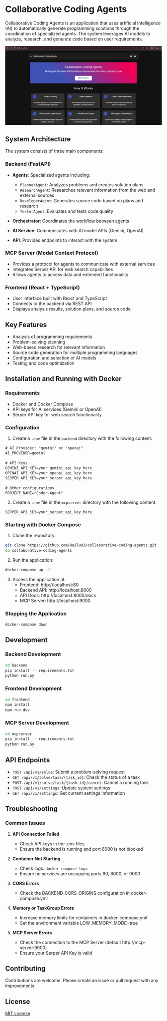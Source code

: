 # Collaborative Coding Agents

Collaborative Coding Agents is an application that uses artificial intelligence (AI) to automatically generate programming solutions through the coordination of specialized agents. The system leverages AI models to analyze, research, and generate code based on user requirements.

![alt](image/app.png)

## System Architecture

The system consists of three main components:

### Backend (FastAPI)

- **Agents**: Specialized agents including:
  - `PlannerAgent`: Analyzes problems and creates solution plans
  - `ResearchAgent`: Researches relevant information from the web and external sources
  - `DeveloperAgent`: Generates source code based on plans and research
  - `TesterAgent`: Evaluates and tests code quality

- **Orchestrator**: Coordinates the workflow between agents
- **AI Service**: Communicates with AI model APIs (Gemini, OpenAI)
- **API**: Provides endpoints to interact with the system

### MCP Server (Model Context Protocol)

- Provides a protocol for agents to communicate with external services
- Integrates Serper API for web search capabilities
- Allows agents to access data and extended functionality

### Frontend (React + TypeScript)

- User interface built with React and TypeScript
- Connects to the backend via REST API
- Displays analysis results, solution plans, and source code

## Key Features

- Analysis of programming requirements
- Problem-solving planning
- Web-based research for relevant information
- Source code generation for multiple programming languages
- Configuration and selection of AI models
- Testing and code optimization

## Installation and Running with Docker

### Requirements

- Docker and Docker Compose
- API keys for AI services (Gemini or OpenAI)
- Serper API key for web search functionality

### Configuration

1. Create a `.env` file in the `backend` directory with the following content:

```
# AI Provider: "gemini" or "openai"
AI_PROVIDER=gemini

# API Keys
GEMINI_API_KEY=your_gemini_api_key_here
OPENAI_API_KEY=your_openai_api_key_here
SERPER_API_KEY=your_serper_api_key_here

# Other configurations
PROJECT_NAME="Coder-Agent"
```

2. Create a `.env` file in the `mcpserver` directory with the following content:

```
SERPER_API_KEY=your_serper_api_key_here
```

### Starting with Docker Compose

1. Clone the repository:
```bash
git clone https://github.com/Hailu03/collaborative-coding-agents.git
cd collaborative-coding-agents
```

2. Run the application:
```bash
docker-compose up -d
```

3. Access the application at:
   - Frontend: http://localhost:80
   - Backend API: http://localhost:8000
   - API Docs: http://localhost:8000/docs
   - MCP Server: http://localhost:9000

### Stopping the Application

```bash
docker-compose down
```

## Development

### Backend Development

```bash
cd backend
pip install -r requirements.txt
python run.py
```

### Frontend Development

```bash
cd frontend
npm install
npm run dev
```

### MCP Server Development

```bash
cd mcpserver
pip install -r requirements.txt
python run.py
```

## API Endpoints

- `POST /api/v1/solve`: Submit a problem-solving request
- `GET /api/v1/solve/task/{task_id}`: Check the status of a task
- `POST /api/v1/solve/task/{task_id}/cancel`: Cancel a running task
- `POST /api/v1/settings`: Update system settings
- `GET /api/v1/settings`: Get current settings information

## Troubleshooting

### Common Issues

1. **API Connection Failed**
   - Check API keys in the .env files
   - Ensure the backend is running and port 8000 is not blocked

2. **Container Not Starting**
   - Check logs: `docker-compose logs`
   - Ensure no services are occupying ports 80, 8000, or 9000

3. **CORS Errors**
   - Check the BACKEND_CORS_ORIGINS configuration in docker-compose.yml

4. **Memory or TaskGroup Errors**
   - Increase memory limits for containers in docker-compose.yml
   - Set the environment variable LOW_MEMORY_MODE=true

5. **MCP Server Errors**
   - Check the connection to the MCP Server (default http://mcp-server:9000)
   - Ensure your Serper API Key is valid

## Contributing

Contributions are welcome. Please create an issue or pull request with any improvements.

## License

[MIT License](LICENSE)
